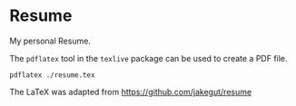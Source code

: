 # Resume

My personal Resume.

The `pdflatex` tool in the `texlive` package can be used to create a PDF file.

```
pdflatex ./resume.tex
```

The LaTeX was adapted from https://github.com/jakegut/resume
